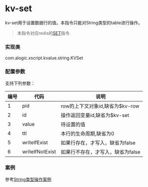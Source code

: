 kv-set
======

kv-set用于设置数据行的值。本指令只能对String类型的table进行操作。

> 本指令对应redis的[SET](http://redis.io/commands/set)指令.

### 实现类

com.alogic.xscript.kvalue.string.KVSet

### 配置参数

支持下列参数：

| 编号 | 代码 | 说明 |
| ---- | ---- | ---- |
| 1 | pid | row的上下文对象id,缺省为$kv-row |
| 2 | id | 操作返回变量id,缺省为$kv-set |
| 3 | value | 待设置的值 |
| 4 | ttl | 本行的生命周期,缺省为0 | 
| 5 | writeIfExist | 如果行存在，才写入，缺省为false |
| 6 | writeIfNotExist | 如果行不存在，才写入，缺省为false |


### 案例

参考[String类型操作案例](case.string.md)


